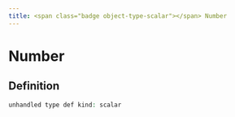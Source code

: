 ```yaml
---
title: <span class="badge object-type-scalar"></span> Number
---
```

# <span class="badge object-type-scalar"></span> Number

## Definition

```php
unhandled type def kind: scalar
```
